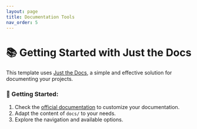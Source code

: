 ```yaml
---
layout: page
title: Documentation Tools
nav_order: 5
---
```


# 📚 Getting Started with Just the Docs

This template uses [Just the Docs](https://just-the-docs.github.io/just-the-docs/), a simple and effective solution for documenting your projects.

### 🔹 Getting Started:
1. Check the [official documentation](https://just-the-docs.github.io/just-the-docs/) to customize your documentation.
2. Adapt the content of `docs/` to your needs.
3. Explore the navigation and available options.
